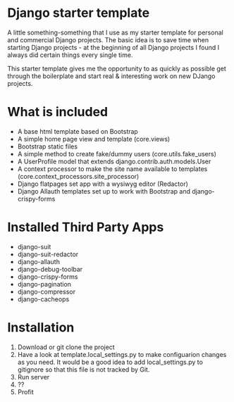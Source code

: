 # Django starter template
A little something-something that I use as my starter template for personal and commercial Django projects.  The basic idea is to save time when starting Django projects - at the beginning of all Django projects I found I always did certain things every single time.

This starter template gives me the opportunity to as quickly as possible get through the boilerplate and start real & interesting work on new DJango projects.

# What is included
* A base html template based on Bootstrap
* A simple home page view and template (core.views)
* Bootstrap static files
* A simple method to create fake/dummy users (core.utils.fake_users)
* A UserProfile model that extends django.contrib.auth.models.User
* A context processor to make the site name available to templates (core.context_processors.site_processor)
* Django flatpages set app with a wysiwyg editor (Redactor)
* Django Allauth templates set up to work with Bootstrap and django-crispy-forms

# Installed Third Party Apps
* django-suit
* django-suit-redactor
* django-allauth
* django-debug-toolbar
* django-crispy-forms
* django-pagination
* django-compressor
* django-cacheops

# Installation
1. Download or git clone the project
2. Have a look at template.local_settings.py to make configuarion changes as you need.  It would be a good idea to add local_settings.py to gitignore so that this file is not tracked by Git.
3. Run server
4. ??
5. Profit

